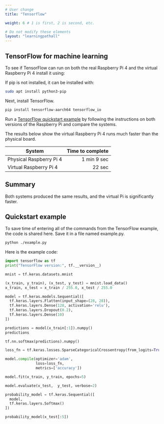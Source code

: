 ```yaml
---
# User change
title: "Tensorflow"

weight: 6 # 1 is first, 2 is second, etc.

# Do not modify these elements
layout: "learningpathall"
---
```


## TensorFlow for machine learning	
				
To see if TensorFlow can run on both the real Raspberry Pi 4 and the virtual Raspberry Pi 4 install it using:
		
If pip is not installed, it can be installed with:

```bash
sudo apt install python3-pip
```

Next, install TensorFlow. 

```bash			
pip install tensorflow-aarch64 tensorflow_io 
```
				
Run a [TensorFlow quickstart example](https://www.tensorflow.org/tutorials/quickstart/beginner) by following the instructions on both versions of the Raspberry Pi and compare the systems.

The results below show the virtual Raspberry Pi 4 runs much faster than the physical board.

| System | Time to complete              |
|--------|------------------------------:|				
| Physical Raspberry Pi 4 | 1 min 9 sec	|	
| Virtual Raspberry Pi 4  | 22 sec      |

## Summary 

Both systems produced the same results, and the virtual Pi is significantly faster.


## Quickstart example

To save time of entering all of the commands from the TensorFlow example, the code is shared here. Save it in a file named example.py.

```bash
python ./example.py
```

Here is the example code:

```python
import tensorflow as tf
print("TensorFlow version:", tf.__version__)

mnist = tf.keras.datasets.mnist

(x_train, y_train), (x_test, y_test) = mnist.load_data()
x_train, x_test = x_train / 255.0, x_test / 255.0

model = tf.keras.models.Sequential([
  tf.keras.layers.Flatten(input_shape=(28, 28)),
  tf.keras.layers.Dense(128, activation='relu'),
  tf.keras.layers.Dropout(0.2),
  tf.keras.layers.Dense(10)
])

predictions = model(x_train[:1]).numpy()
predictions

tf.nn.softmax(predictions).numpy()

loss_fn = tf.keras.losses.SparseCategoricalCrossentropy(from_logits=True)

model.compile(optimizer='adam',
              loss=loss_fn,
              metrics=['accuracy'])

model.fit(x_train, y_train, epochs=5)

model.evaluate(x_test,  y_test, verbose=2)

probability_model = tf.keras.Sequential([
  model,
  tf.keras.layers.Softmax()
])

probability_model(x_test[:5])

```
